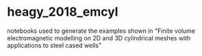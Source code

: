 # heagy_2018_emcyl

notebooks used to generate the examples shown in "Finite volume electromagnetic modelling on 2D and 3D cylindrical meshes with applications to steel cased wells"
